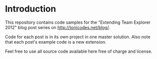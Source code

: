 Introduction
============

This repository contains code samples for the "Extending Team Explorer 2012" blog post series on http://tonicodes.net/blog/.

Code for each post is in its own project in one master solution. Also note that each post's example code is a new extension.

Feel free to use all source code available here free of charge and license.
